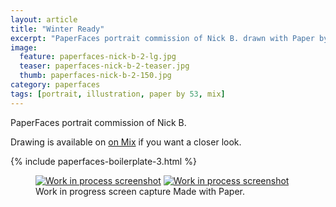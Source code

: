 ```yaml
---
layout: article
title: "Winter Ready"
excerpt: "PaperFaces portrait commission of Nick B. drawn with Paper by 53 on an iPad."
image: 
  feature: paperfaces-nick-b-2-lg.jpg
  teaser: paperfaces-nick-b-2-teaser.jpg
  thumb: paperfaces-nick-b-2-150.jpg
category: paperfaces
tags: [portrait, illustration, paper by 53, mix]
---
```


PaperFaces portrait commission of Nick B. 

Drawing is available on [on Mix](https://mix.fiftythree.com/11098-Michael-Rose/585896) if you want a closer look.

{% include paperfaces-boilerplate-3.html %}

<figure class="half">
  <a href="{{ site.url }}/images/paperfaces-nick-b-2-process-1-lg.jpg"><img src="{{ site.url }}/images/paperfaces-nick-b-2-process-1-600.jpg" alt="Work in process screenshot"></a>
  <a href="{{ site.url }}/images/paperfaces-nick-b-2-process-2-lg.jpg"><img src="{{ site.url }}/images/paperfaces-nick-b-2-process-2-600.jpg" alt="Work in process screenshot"></a>
  <figcaption>Work in progress screen capture Made with Paper.</figcaption>
</figure>